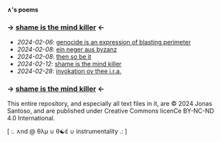 #### ∧'s poems

### → [shame is the mind killer](00-shame_is_the_mind_killer__20240212.txt) ← ###

- *2024-02-06*: [genocide is an expression of blasting perimeter](genocide_is_an_expression_of_blasting_perimeter__20240206.txt)
- *2024-02-08*: [ein neger aus byzanz](ein_neger_aus_byzanz__20240208.txt)
- *2024-02-08*: [then so be it](then_so_be_it__20240208.txt)
- *2024-02-12*: [shame is the mind killer](00-shame_is_the_mind_killer__20240212.txt)
- *2024-02-28*: [invokation ov thee i.r.a.](invokation_ov_thee_ira__20240228.txt)

### → [shame is the mind killer](00-shame_is_the_mind_killer__20240212.txt) ← ###

This entire repository, and especially all text files in it, are © 2024 Jonas Santoso, and are published under Creative Commons licenCe BY-NC-ND 4.0 International.

\[ :. ∧nd @ θλμ ∪ θ☯ἔ ∪ instrumentality .: \]

